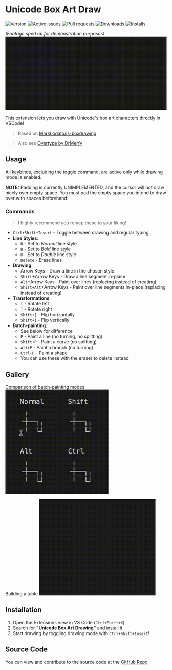 # Unicode Box Art Draw

![Version](https://img.shields.io/visual-studio-marketplace/v/aadenboy.box-art-draw
) ![Active issues](https://img.shields.io/github/issues/aadenboy/vscode-unicode-box-art
) ![Pull requests](https://img.shields.io/github/issues-pr/aadenboy/vscode-unicode-box-art
) ![Downloads](https://img.shields.io/visual-studio-marketplace/d/aadenboy.box-art-draw
) ![Installs](https://img.shields.io/visual-studio-marketplace/i/aadenboy.box-art-draw
)

*(Footage sped up for demonstration purposes)*
![Title Animation](./gallery/bd.gif)

This extension lets you draw with Unicode's box art characters directly in VSCode!

> Based on [MarkLodato/js-boxdrawing](https://github.com/MarkLodato/js-boxdrawing)

> Also see [Overtype by DrMerfy](vscode:extension/drmerfy.overtype)

## Usage

All keybinds, excluding the toggle command, are active only while drawing mode is enabled.

**NOTE:** Padding is currently UNIMPLEMENTED, and the cursor will not draw nicely over empty space. You must pad the empty space you intend to draw over with spaces beforehand.

### Commands
> I highly recommend you remap these to your liking!

- `Ctrl+Shift+Insert` - Toggle between drawing and regular typing
- **Line Styles**:
  - `N` - Set to *Normal* line style
  - `B` - Set to *Bold* line style
  - `K` - Set to *Double* line style
  - `Delete` - Erase lines
- **Drawing**:
  - Arrow Keys - Draw a line in the chosen style
  - `Shift`+Arrow Keys - Draw a line segment in-place
  - `Alt`+Arrow Keys - Paint over lines (replacing instead of creating)
  - `Shift+Alt`+Arrow Keys - Paint over line segments in-place (replacing instead of creating)
- **Transformations**:
  - `[` - Rotate left
  - `]` - Rotate right
  - `Shift+[` - Flip horizontally
  - `Shift+]` - Flip vertically
- **Batch-painting**:
  - See below for difference
  - `P` - Paint a line (no turning, no splitting)
  - `Shift+P` - Paint a curve (no splitting)
  - `Alt+P` - Paint a branch (no turning)
  - `Ctrl+P` - Paint a shape
  - You can use these with the eraser to delete instead

## Gallery

Comparison of batch-painting modes
![Comparison of batch-painting modes](./gallery/compare.gif)

Building a table
![Building a table](./gallery/table.gif)

## Installation

1. Open the Extensions view in VS Code (`Ctrl+Shift+X`)
2. Search for **"Unicode Box Art Drawing"** and install it
3. Start drawing by toggling drawing mode with `Ctrl+Shift+Insert`!

## Source Code
You can view and contribute to the source code at the [GitHub Repo](https://github.com/aadenboy/vscode-unicode-box-art)
